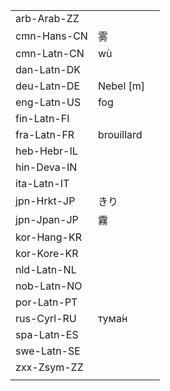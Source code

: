 | | | |
|-|-|-|
| arb-Arab-ZZ |  |  |
| cmn-Hans-CN | 雾 |  |
| cmn-Latn-CN | wù |  |
| dan-Latn-DK |  |  |
| deu-Latn-DE | Nebel [m] |  |
| eng-Latn-US | fog |  |
| fin-Latn-FI |  |  |
| fra-Latn-FR | brouillard |  |
| heb-Hebr-IL |  |  |
| hin-Deva-IN |  |  |
| ita-Latn-IT |  |  |
| jpn-Hrkt-JP | きり |  |
| jpn-Jpan-JP | 霧 |  |
| kor-Hang-KR |  |  |
| kor-Kore-KR |  |  |
| nld-Latn-NL |  |  |
| nob-Latn-NO |  |  |
| por-Latn-PT |  |  |
| rus-Cyrl-RU | тума́н |  |
| spa-Latn-ES |  |  |
| swe-Latn-SE |  |  |
| zxx-Zsym-ZZ |  |  |
|  |  |  |
